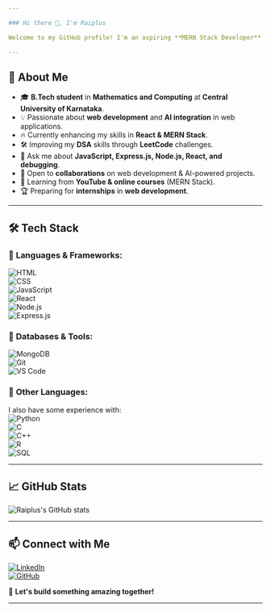 ```yaml
---

### Hi there 👋, I'm Raiplus  

Welcome to my GitHub profile! I'm an aspiring **MERN Stack Developer** with a strong foundation in **JavaScript** and a vision to integrate **AI into web development**. I'm currently learning **React** and expanding my backend knowledge with **Express.js & Node.js**.  

---
```


## 🚀 About Me  

- 🎓 **B.Tech student** in **Mathematics and Computing** at **Central University of Karnataka**.  
- 💡 Passionate about **web development** and **AI integration** in web applications.  
- 🔥 Currently enhancing my skills in **React & MERN Stack**.  
- 🛠 Improving my **DSA** skills through **LeetCode** challenges.  
- 💬 Ask me about **JavaScript, Express.js, Node.js, React, and debugging**.  
- 👯 Open to **collaborations** on web development & AI-powered projects.  
- 📜 Learning from **YouTube & online courses** (MERN Stack).  
- 🏆 Preparing for **internships** in **web development**.  

---

## 🛠 Tech Stack  

### 🔹 **Languages & Frameworks:**  

![HTML](https://img.shields.io/badge/HTML-E34F26?style=for-the-badge&logo=html5&logoColor=white)  
![CSS](https://img.shields.io/badge/CSS-1572B6?style=for-the-badge&logo=css3&logoColor=white)  
![JavaScript](https://img.shields.io/badge/JavaScript-F7DF1E?style=for-the-badge&logo=javascript&logoColor=black)  
![React](https://img.shields.io/badge/React-61DAFB?style=for-the-badge&logo=react&logoColor=black)  
![Node.js](https://img.shields.io/badge/Node.js-339933?style=for-the-badge&logo=nodedotjs&logoColor=white)  
![Express.js](https://img.shields.io/badge/Express-000000?style=for-the-badge&logo=express&logoColor=white)  

### 🔹 **Databases & Tools:**  

![MongoDB](https://img.shields.io/badge/MongoDB-47A248?style=for-the-badge&logo=mongodb&logoColor=white)  
![Git](https://img.shields.io/badge/Git-F05032?style=for-the-badge&logo=git&logoColor=white)  
![VS Code](https://img.shields.io/badge/VS%20Code-007ACC?style=for-the-badge&logo=visual-studio-code&logoColor=white)  

### 🔹 **Other Languages:**  
I also have some experience with:  
![Python](https://img.shields.io/badge/Python-3776AB?style=for-the-badge&logo=python&logoColor=white)  
![C](https://img.shields.io/badge/C-A8B9CC?style=for-the-badge&logo=c&logoColor=white)  
![C++](https://img.shields.io/badge/C++-00599C?style=for-the-badge&logo=c%2B%2B&logoColor=white)  
![R](https://img.shields.io/badge/R-276DC3?style=for-the-badge&logo=r&logoColor=white)  
![SQL](https://img.shields.io/badge/SQL-4479A1?style=for-the-badge&logo=postgresql&logoColor=white)  

---

## 📈 GitHub Stats  

![Raiplus's GitHub stats](https://github-readme-stats.vercel.app/api?username=Raiplus&show_icons=true&theme=radical)  

---

## 📫 Connect with Me  

[![LinkedIn](https://img.shields.io/badge/LinkedIn-0A66C2?style=for-the-badge&logo=linkedin&logoColor=white)](https://www.linkedin.com/in/rishabh-singh-rajawat-5a1b782bb)  
[![GitHub](https://img.shields.io/badge/GitHub-181717?style=for-the-badge&logo=github&logoColor=white)](https://github.com/Raiplus)  

🚀 **Let's build something amazing together!**  

---
